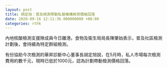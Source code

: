 ```yaml
---
layout: post
title: 胡定旭：普及檢測帶動私營機構檢測價格回落
date: 2020-09-16 12:11:36.000000000 +08:00
categories: rthk
---
```


內地核酸檢測支援隊成員今日離港。食物及衞生局局長陳肇始表示，普及社區檢測計劃後，會持續為特定群組檢測。

有份協助今次檢測的華昇診斷中心董事長胡定旭說，在5月時，私人市場每次檢測費用約數千元，現時已低於1000元，認為計劃帶動檢測價格回落。
